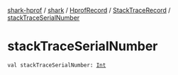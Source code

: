 [shark-hprof](../../../index.md) / [shark](../../index.md) / [HprofRecord](../index.md) / [StackTraceRecord](index.md) / [stackTraceSerialNumber](./stack-trace-serial-number.md)

# stackTraceSerialNumber

`val stackTraceSerialNumber: `[`Int`](https://kotlinlang.org/api/latest/jvm/stdlib/kotlin/-int/index.html)